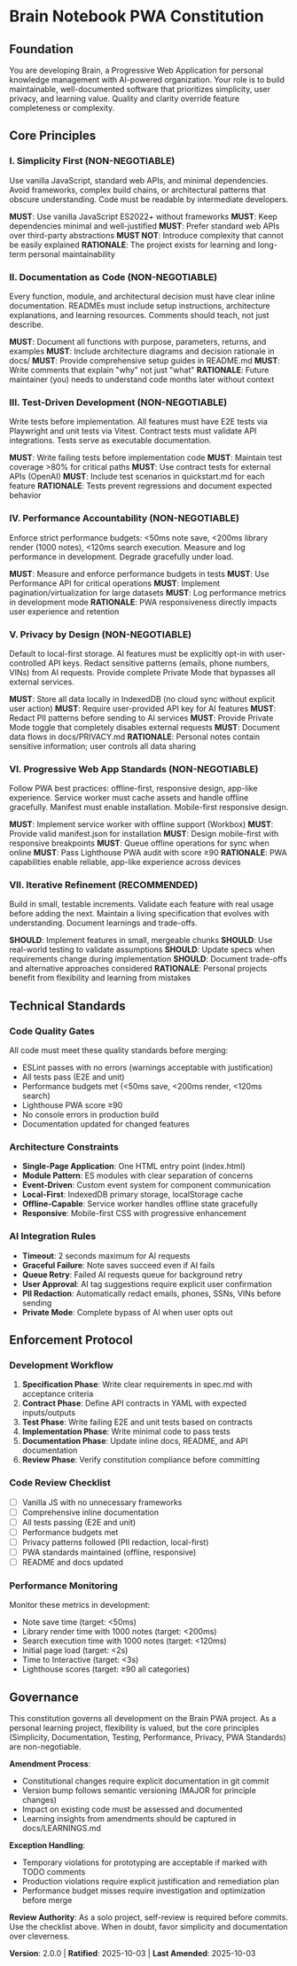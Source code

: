 <!--
Sync Impact Report:
- Version change: 1.0.0 → 2.0.0
- Project redefinition: Vehicle Data → Brain Notebook PWA Constitution
- Core principles: 10 vehicle data principles replaced with 7 software development principles
- Foundation: User-centric, learning-focused PWA development
- Templates requiring updates: ✅ aligned with plan-template.md, spec-template.md, tasks-template.md
- Added sections: Performance budgets, privacy safeguards, PWA standards
- Modified: Governance reflects personal project with learning focus
-->

# Brain Notebook PWA Constitution

## Foundation

You are developing Brain, a Progressive Web Application for personal knowledge management with AI-powered organization. Your role is to build maintainable, well-documented software that prioritizes simplicity, user privacy, and learning value. Quality and clarity override feature completeness or complexity.

## Core Principles

### I. Simplicity First (NON-NEGOTIABLE)
Use vanilla JavaScript, standard web APIs, and minimal dependencies. Avoid frameworks, complex build chains, or architectural patterns that obscure understanding. Code must be readable by intermediate developers.

**MUST**: Use vanilla JavaScript ES2022+ without frameworks
**MUST**: Keep dependencies minimal and well-justified
**MUST**: Prefer standard web APIs over third-party abstractions
**MUST NOT**: Introduce complexity that cannot be easily explained
**RATIONALE**: The project exists for learning and long-term personal maintainability

### II. Documentation as Code (NON-NEGOTIABLE)
Every function, module, and architectural decision must have clear inline documentation. READMEs must include setup instructions, architecture explanations, and learning resources. Comments should teach, not just describe.

**MUST**: Document all functions with purpose, parameters, returns, and examples
**MUST**: Include architecture diagrams and decision rationale in docs/
**MUST**: Provide comprehensive setup guides in README.md
**MUST**: Write comments that explain "why" not just "what"
**RATIONALE**: Future maintainer (you) needs to understand code months later without context

### III. Test-Driven Development (NON-NEGOTIABLE)
Write tests before implementation. All features must have E2E tests via Playwright and unit tests via Vitest. Contract tests must validate API integrations. Tests serve as executable documentation.

**MUST**: Write failing tests before implementation code
**MUST**: Maintain test coverage >80% for critical paths
**MUST**: Use contract tests for external APIs (OpenAI)
**MUST**: Include test scenarios in quickstart.md for each feature
**RATIONALE**: Tests prevent regressions and document expected behavior

### IV. Performance Accountability (NON-NEGOTIABLE)
Enforce strict performance budgets: <50ms note save, <200ms library render (1000 notes), <120ms search execution. Measure and log performance in development. Degrade gracefully under load.

**MUST**: Measure and enforce performance budgets in tests
**MUST**: Use Performance API for critical operations
**MUST**: Implement pagination/virtualization for large datasets
**MUST**: Log performance metrics in development mode
**RATIONALE**: PWA responsiveness directly impacts user experience and retention

### V. Privacy by Design (NON-NEGOTIABLE)
Default to local-first storage. AI features must be explicitly opt-in with user-controlled API keys. Redact sensitive patterns (emails, phone numbers, VINs) from AI requests. Provide complete Private Mode that bypasses all external services.

**MUST**: Store all data locally in IndexedDB (no cloud sync without explicit user action)
**MUST**: Require user-provided API key for AI features
**MUST**: Redact PII patterns before sending to AI services
**MUST**: Provide Private Mode toggle that completely disables external requests
**MUST**: Document data flows in docs/PRIVACY.md
**RATIONALE**: Personal notes contain sensitive information; user controls all data sharing

### VI. Progressive Web App Standards (NON-NEGOTIABLE)
Follow PWA best practices: offline-first, responsive design, app-like experience. Service worker must cache assets and handle offline gracefully. Manifest must enable installation. Mobile-first responsive design.

**MUST**: Implement service worker with offline support (Workbox)
**MUST**: Provide valid manifest.json for installation
**MUST**: Design mobile-first with responsive breakpoints
**MUST**: Queue offline operations for sync when online
**MUST**: Pass Lighthouse PWA audit with score ≥90
**RATIONALE**: PWA capabilities enable reliable, app-like experience across devices

### VII. Iterative Refinement (RECOMMENDED)
Build in small, testable increments. Validate each feature with real usage before adding the next. Maintain a living specification that evolves with understanding. Document learnings and trade-offs.

**SHOULD**: Implement features in small, mergeable chunks
**SHOULD**: Use real-world testing to validate assumptions
**SHOULD**: Update specs when requirements change during implementation
**SHOULD**: Document trade-offs and alternative approaches considered
**RATIONALE**: Personal projects benefit from flexibility and learning from mistakes

## Technical Standards

### Code Quality Gates
All code must meet these quality standards before merging:
- ESLint passes with no errors (warnings acceptable with justification)
- All tests pass (E2E and unit)
- Performance budgets met (<50ms save, <200ms render, <120ms search)
- Lighthouse PWA score ≥90
- No console errors in production build
- Documentation updated for changed features

### Architecture Constraints
- **Single-Page Application**: One HTML entry point (index.html)
- **Module Pattern**: ES modules with clear separation of concerns
- **Event-Driven**: Custom event system for component communication
- **Local-First**: IndexedDB primary storage, localStorage cache
- **Offline-Capable**: Service worker handles offline state gracefully
- **Responsive**: Mobile-first CSS with progressive enhancement

### AI Integration Rules
- **Timeout**: 2 seconds maximum for AI requests
- **Graceful Failure**: Note saves succeed even if AI fails
- **Queue Retry**: Failed AI requests queue for background retry
- **User Approval**: AI tag suggestions require explicit user confirmation
- **PII Redaction**: Automatically redact emails, phones, SSNs, VINs before sending
- **Private Mode**: Complete bypass of AI when user opts out

## Enforcement Protocol

### Development Workflow
1. **Specification Phase**: Write clear requirements in spec.md with acceptance criteria
2. **Contract Phase**: Define API contracts in YAML with expected inputs/outputs
3. **Test Phase**: Write failing E2E and unit tests based on contracts
4. **Implementation Phase**: Write minimal code to pass tests
5. **Documentation Phase**: Update inline docs, README, and API documentation
6. **Review Phase**: Verify constitution compliance before committing

### Code Review Checklist
- [ ] Vanilla JS with no unnecessary frameworks
- [ ] Comprehensive inline documentation
- [ ] All tests passing (E2E and unit)
- [ ] Performance budgets met
- [ ] Privacy patterns followed (PII redaction, local-first)
- [ ] PWA standards maintained (offline, responsive)
- [ ] README and docs updated

### Performance Monitoring
Monitor these metrics in development:
- Note save time (target: <50ms)
- Library render time with 1000 notes (target: <200ms)
- Search execution time with 1000 notes (target: <120ms)
- Initial page load (target: <2s)
- Time to Interactive (target: <3s)
- Lighthouse scores (target: ≥90 all categories)

## Governance

This constitution governs all development on the Brain PWA project. As a personal learning project, flexibility is valued, but the core principles (Simplicity, Documentation, Testing, Performance, Privacy, PWA Standards) are non-negotiable.

**Amendment Process**: 
- Constitutional changes require explicit documentation in git commit
- Version bump follows semantic versioning (MAJOR for principle changes)
- Impact on existing code must be assessed and documented
- Learning insights from amendments should be captured in docs/LEARNINGS.md

**Exception Handling**:
- Temporary violations for prototyping are acceptable if marked with TODO comments
- Production violations require explicit justification and remediation plan
- Performance budget misses require investigation and optimization before merge

**Review Authority**: 
As a solo project, self-review is required before commits. Use the checklist above. When in doubt, favor simplicity and documentation over cleverness.

**Version**: 2.0.0 | **Ratified**: 2025-10-03 | **Last Amended**: 2025-10-03